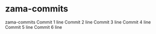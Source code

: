 # zama-commits
zama-commits
Commit 1 line
Commit 2 line
Commit 3 line
Commit 4 line
Commit 5 line
Commit 6 line
